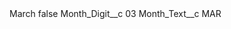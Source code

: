 <?xml version="1.0" encoding="UTF-8"?>
<CustomMetadata xmlns="http://soap.sforce.com/2006/04/metadata" xmlns:xsi="http://www.w3.org/2001/XMLSchema-instance" xmlns:xsd="http://www.w3.org/2001/XMLSchema">
    <label>March</label>
    <protected>false</protected>
    <values>
        <field>Month_Digit__c</field>
        <value xsi:type="xsd:string">03</value>
    </values>
    <values>
        <field>Month_Text__c</field>
        <value xsi:type="xsd:string">MAR</value>
    </values>
</CustomMetadata>
